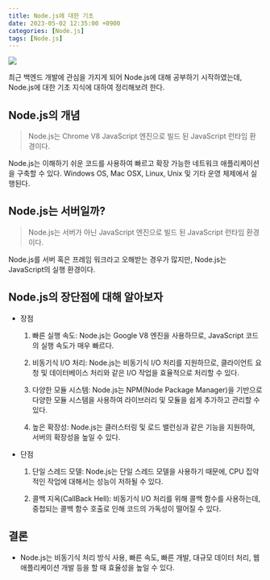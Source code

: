 ```yaml
---
title: Node.js에 대한 기초
date: 2023-05-02 12:35:00 +0900
categories: [Node.js]
tags: [Node.js]
---
```


![](https://velog.velcdn.com/images/acadias12/post/05fa6d48-dfbf-4790-817d-6ec18672af5b/image.png)

최근 백엔드 개발에 관심을 가지게 되어 Node.js에 대해 공부하기 시작하였는데, Node.js에 대한 기초 지식에 대하여 정리해보려 한다.

## Node.js의 개념
> Node.js는 Chrome V8 JavaScript 엔진으로 빌드 된 JavaScript 런타임 환경이다.

Node.js는 이해하기 쉬운 코드를 사용하여 빠르고 확장 가능한 네트워크 애플리케이션을 구축할 수 있다. Windows OS, Mac OSX, Linux, Unix 및 기타 운영 체제에서 실행된다.

## Node.js는 서버일까?
> Node.js는 서버가 아닌 JavaScript 엔진으로 빌드 된 JavaScript 런타임 환경이다.

Node.js를 서버 혹은 프레임 워크라고 오해받는 경우가 많지만, Node.js는 JavaScript의 실행 환경이다.


## Node.js의 장단점에 대해 알아보자
- 장점

    1. 빠른 실행 속도: Node.js는 Google V8 엔진을 사용하므로, JavaScript 코드의 실행 속도가 매우 빠르다.

    2. 비동기식 I/O 처리: Node.js는 비동기식 I/O 처리를 지원하므로, 클라이언트 요청 및 데이터베이스 처리와 같은 I/O 작업을 효율적으로 처리할 수 있다.

    3. 다양한 모듈 시스템: Node.js는 NPM(Node Package Manager)을 기반으로 다양한 모듈 시스템을 사용하여 라이브러리 및 모듈을 쉽게 추가하고 관리할 수 있다.

    4. 높은 확장성: Node.js는 클러스터링 및 로드 밸런싱과 같은 기능을 지원하여, 서버의 확장성을 높일 수 있다.

- 단점

    1. 단일 스레드 모델: Node.js는 단일 스레드 모델을 사용하기 때문에, CPU 집약적인 작업에 대해서는 성능이 저하될 수 있다.

    2. 콜백 지옥(CallBack Hell): 비동기식 I/O 처리를 위해 콜백 함수를 사용하는데, 중첩되는 콜백 함수 호출로 인해 코드의 가독성이 떨어질 수 있다. 


## 결론

- Node.js는 비동기식 처리 방식 사용, 빠른 속도, 빠른 개발, 대규모 데이터 처리, 웹 애플리케이션 개발 등을 할 때 효율성을 높일 수 있다.